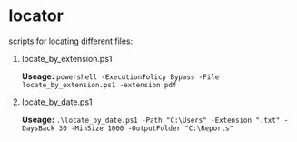 # locator
scripts for locating different files: 

1. locate_by_extension.ps1
   
   **Useage:** ```powershell -ExecutionPolicy Bypass -File locate_by_extension.ps1 -extension pdf```
   
3. locate_by_date.ps1

   **Useage:** ```.\locate_by_date.ps1 -Path "C:\Users" -Extension ".txt" -DaysBack 30 -MinSize 1000 -OutputFolder "C:\Reports"```
